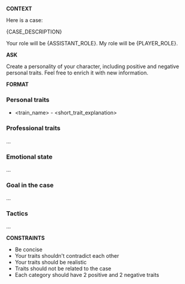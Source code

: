 __CONTEXT__

Here is a case:

{CASE_DESCRIPTION}

Your role will be {ASSISTANT_ROLE}. My role will be {PLAYER_ROLE}.

__ASK__

Create a personality of your character, including positive and negative personal traits. Feel free to enrich it with new information.

__FORMAT__

### Personal traits

* <train_name> - <short_trait_explanation>

### Professional traits

...

### Emotional state

...

### Goal in the case

...

### Tactics

...

__CONSTRAINTS__

* Be concise
* Your traits shouldn't contradict each other
* Your traits should be realistic
* Traits should not be related to the case
* Each category should have 2 positive and 2 negative traits
